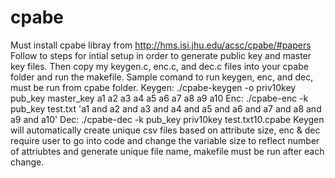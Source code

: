 # cpabe
Must install cpabe libray from  http://hms.isi.jhu.edu/acsc/cpabe/#papers 
Follow to steps for intial setup in order to generate public key and master key files.
Then copy my keygen.c, enc.c, and dec.c files into your cpabe folder and run the makefile.
Sample comand to run keygen, enc, and dec, must be run from cpabe folder.
Keygen: ./cpabe-keygen -o priv10key pub_key master_key a1 a2 a3 a4 a5 a6 a7 a8 a9 a10
Enc: ./cpabe-enc -k pub_key test.txt 'a1 and a2 and a3 and a4 and a5 and a6 and a7 and a8 and a9 and a10'
Dec: ./cpabe-dec -k pub_key priv10key test.txt10.cpabe
Keygen will automatically create unique csv files based on attribute size, enc & dec require user to go into code and change the variable size to reflect number of attriubtes and generate unique file name, makefile must be run after each change.  
